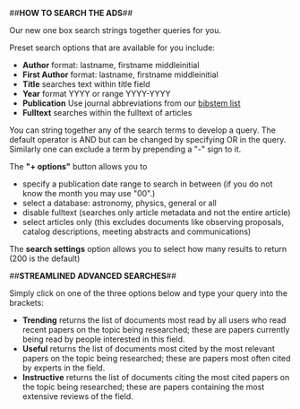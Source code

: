 ##**HOW TO SEARCH THE ADS**##

Our new one box search strings together queries for you.

Preset search options that are available for you include: 
  * **Author** format: lastname, firstname middleinitial
  * **First Author** format: lastname, firstname middleinitial
  * **Title** searches text within title field
  * **Year** format YYYY or range YYYY-YYYY
  * **Publication** Use journal abbreviations from our <A HREF=
  "http://adsabs.harvard.edu/abs_doc/journal.abbr.html"> bibstem list </A>
  * **Fulltext** searches within the fulltext of articles
  
  You can string together any of the search terms to develop a query.  The default operator is AND but can be changed by specifying OR in the query.  Similarly one can exclude a term by prepending a "-" sign to it.
  
  The **"+ options"** button allows you to  
  * specify a publication date range to search in between (if you do not know the month you may use "00".)  
  * select a database:  astronomy, physics, general or all
  * disable fulltext (searches only article metadata and not the entire article)
  * select articles only (this excludes documents like observing proposals, catalog descriptions, meeting abstracts and communications)

  
  The **search settings** option allows you to select how many results to return (200 is the default)
  
##**STREAMLINED ADVANCED SEARCHES**##
  
  Simply click on one of the three options below and type your query into the brackets:

  * **Trending** returns the list of documents most read by all users who read recent papers on the topic being researched; these are papers currently being read by people interested in this field.
  * **Useful** returns the list of documents most cited by the most relevant papers on the topic being researched; these are papers most often cited by experts in the field.
  * **Instructive** returns the list of documents citing the most cited papers on the topic being researched; these are papers containing the most extensive reviews of the field.
  
  
  
  
  
